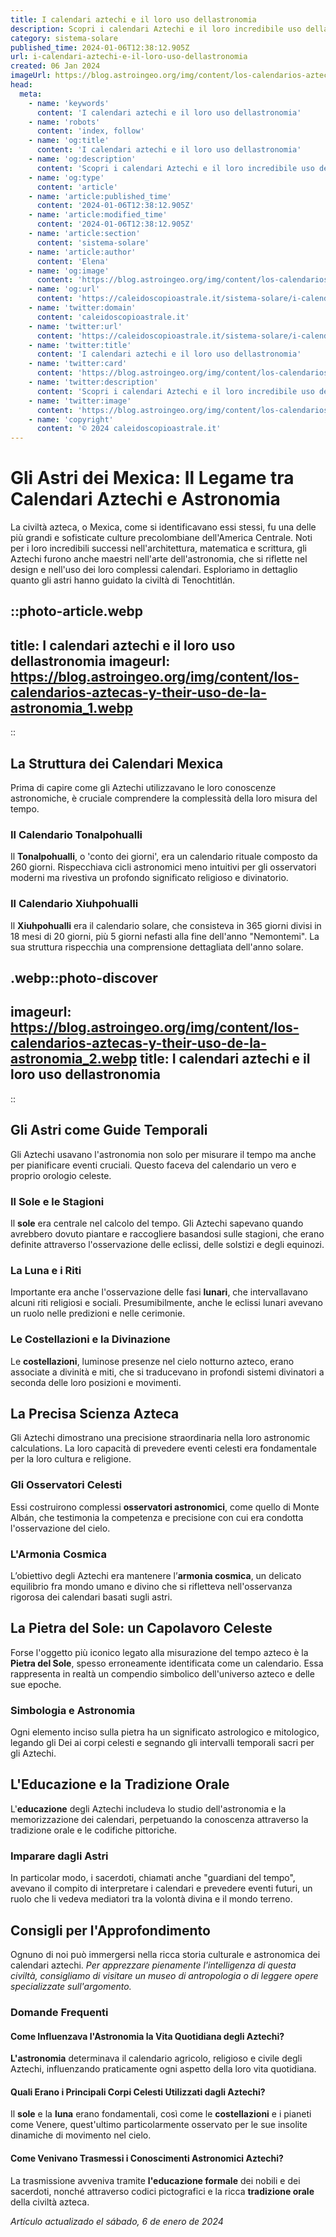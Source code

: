```yaml
---
title: I calendari aztechi e il loro uso dellastronomia
description: Scopri i calendari Aztechi e il loro incredibile uso dellastronomia. Entra nel mondo antico e apprendi i segreti del tempo!
category: sistema-solare
published_time: 2024-01-06T12:38:12.905Z
url: i-calendari-aztechi-e-il-loro-uso-dellastronomia
created: 06 Jan 2024
imageUrl: https://blog.astroingeo.org/img/content/los-calendarios-aztecas-y-their-uso-de-la-astronomia_1.webp
head:
  meta:
    - name: 'keywords'
      content: 'I calendari aztechi e il loro uso dellastronomia'
    - name: 'robots'
      content: 'index, follow'
    - name: 'og:title'
      content: 'I calendari aztechi e il loro uso dellastronomia'
    - name: 'og:description'
      content: 'Scopri i calendari Aztechi e il loro incredibile uso dellastronomia. Entra nel mondo antico e apprendi i segreti del tempo!'
    - name: 'og:type'
      content: 'article'
    - name: 'article:published_time'
      content: '2024-01-06T12:38:12.905Z'
    - name: 'article:modified_time'
      content: '2024-01-06T12:38:12.905Z'
    - name: 'article:section'
      content: 'sistema-solare'
    - name: 'article:author'
      content: 'Elena'
    - name: 'og:image'
      content: 'https://blog.astroingeo.org/img/content/los-calendarios-aztecas-y-their-uso-de-la-astronomia_1.webp'
    - name: 'og:url'
      content: 'https://caleidoscopioastrale.it/sistema-solare/i-calendari-aztechi-e-il-loro-uso-dellastronomia'
    - name: 'twitter:domain'
      content: 'caleidoscopioastrale.it'
    - name: 'twitter:url'
      content: 'https://caleidoscopioastrale.it/sistema-solare/i-calendari-aztechi-e-il-loro-uso-dellastronomia'
    - name: 'twitter:title'
      content: 'I calendari aztechi e il loro uso dellastronomia'
    - name: 'twitter:card'
      content: 'https://blog.astroingeo.org/img/content/los-calendarios-aztecas-y-their-uso-de-la-astronomia_1.webp'
    - name: 'twitter:description'
      content: 'Scopri i calendari Aztechi e il loro incredibile uso dellastronomia. Entra nel mondo antico e apprendi i segreti del tempo!'
    - name: 'twitter:image'
      content: 'https://blog.astroingeo.org/img/content/los-calendarios-aztecas-y-their-uso-de-la-astronomia_1.webp'
    - name: 'copyright'
      content: '© 2024 caleidoscopioastrale.it'
---
```

# Gli Astri dei Mexica: Il Legame tra Calendari Aztechi e Astronomia

La civiltà azteca, o Mexica, come si identificavano essi stessi, fu una delle più grandi e sofisticate culture precolombiane dell'America Centrale. Noti per i loro incredibili successi nell'architettura, matematica e scrittura, gli Aztechi furono anche maestri nell'arte dell'astronomia, che si riflette nel design e nell'uso dei loro complessi calendari. Esploriamo in dettaglio quanto gli astri hanno guidato la civiltà di Tenochtitlán.

::photo-article.webp
---
title: I calendari aztechi e il loro uso dellastronomia
imageurl: https://blog.astroingeo.org/img/content/los-calendarios-aztecas-y-their-uso-de-la-astronomia_1.webp
---
::

## La Struttura dei Calendari Mexica
Prima di capire come gli Aztechi utilizzavano le loro conoscenze astronomiche, è cruciale comprendere la complessità della loro misura del tempo. 

### Il Calendario Tonalpohualli
Il **Tonalpohualli**, o 'conto dei giorni', era un calendario rituale composto da 260 giorni. Rispecchiava cicli astronomici meno intuitivi per gli osservatori moderni ma rivestiva un profondo significato religioso e divinatorio.

### Il Calendario Xiuhpohualli
Il **Xiuhpohualli** era il calendario solare, che consisteva in 365 giorni divisi in 18 mesi di 20 giorni, più 5 giorni nefasti alla fine dell'anno "Nemontemi". La sua struttura rispecchia una comprensione dettagliata dell'anno solare.

.webp::photo-discover
---
imageurl: https://blog.astroingeo.org/img/content/los-calendarios-aztecas-y-their-uso-de-la-astronomia_2.webp
title: I calendari aztechi e il loro uso dellastronomia
---
::

## Gli Astri come Guide Temporali
Gli Aztechi usavano l'astronomia non solo per misurare il tempo ma anche per pianificare eventi cruciali. Questo faceva del calendario un vero e proprio orologio celeste.

### Il Sole e le Stagioni
Il **sole** era centrale nel calcolo del tempo. Gli Aztechi sapevano quando avrebbero dovuto piantare e raccogliere basandosi sulle stagioni, che erano definite attraverso l'osservazione delle eclissi, delle solstizi e degli equinozi.

### La Luna e i Riti
Importante era anche l'osservazione delle fasi **lunari**, che intervallavano alcuni riti religiosi e sociali. Presumibilmente, anche le eclissi lunari avevano un ruolo nelle predizioni e nelle cerimonie.

### Le Costellazioni e la Divinazione
Le **costellazioni**, luminose presenze nel cielo notturno azteco, erano associate a divinità e miti, che si traducevano in profondi sistemi divinatori a seconda delle loro posizioni e movimenti.

## La Precisa Scienza Azteca
Gli Aztechi dimostrano una precisione straordinaria nella loro astronomic calculations. La loro capacità di prevedere eventi celesti era fondamentale per la loro cultura e religione.

### Gli Osservatori Celesti
Essi costruirono complessi **osservatori astronomici**, come quello di Monte Albán, che testimonia la competenza e precisione con cui era condotta l'osservazione del cielo.

### L'Armonia Cosmica
L’obiettivo degli Aztechi era mantenere l’**armonia cosmica**, un delicato equilibrio fra mondo umano e divino che si rifletteva nell'osservanza rigorosa dei calendari basati sugli astri.

## La Pietra del Sole: un Capolavoro Celeste
Forse l'oggetto più iconico legato alla misurazione del tempo azteco è la **Pietra del Sole**, spesso erroneamente identificata come un calendario. Essa rappresenta in realtà un compendio simbolico dell'universo azteco e delle sue epoche.

### Simbologia e Astronomia
Ogni elemento inciso sulla pietra ha un significato astrologico e mitologico, legando gli Dei ai corpi celesti e segnando gli intervalli temporali sacri per gli Aztechi.

## L'Educazione e la Tradizione Orale
L'**educazione** degli Aztechi includeva lo studio dell'astronomia e la memorizzazione dei calendari, perpetuando la conoscenza attraverso la tradizione orale e le codifiche pittoriche.

### Imparare dagli Astri
In particolar modo, i sacerdoti, chiamati anche "guardiani del tempo", avevano il compito di interpretare i calendari e prevedere eventi futuri, un ruolo che li vedeva mediatori tra la volontà divina e il mondo terreno.

## Consigli per l'Approfondimento
Ognuno di noi può immergersi nella ricca storia culturale e astronomica dei calendari aztechi. *Per apprezzare pienamente l'intelligenza di questa civiltà, consigliamo di visitare un museo di antropologia o di leggere opere specializzate sull'argomento.*

### Domande Frequenti

#### Come Influenzava l'Astronomia la Vita Quotidiana degli Aztechi?
**L'astronomia** determinava il calendario agricolo, religioso e civile degli Aztechi, influenzando praticamente ogni aspetto della loro vita quotidiana.

#### Quali Erano i Principali Corpi Celesti Utilizzati dagli Aztechi?
Il **sole** e la **luna** erano fondamentali, così come le **costellazioni** e i pianeti come Venere, quest'ultimo particolarmente osservato per le sue insolite dinamiche di movimento nel cielo.

#### Come Venivano Trasmessi i Conoscimenti Astronomici Aztechi?
La trasmissione avveniva tramite **l'educazione formale** dei nobili e dei sacerdoti, nonché attraverso codici pictografici e la ricca **tradizione orale** della civiltà azteca.

_Artículo actualizado el sábado, 6 de enero de 2024_